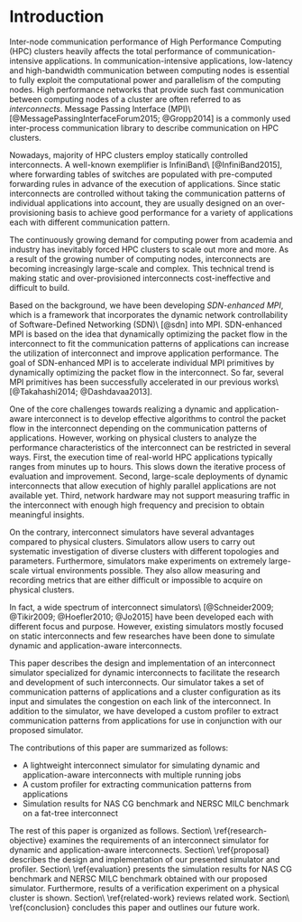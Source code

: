 # Introduction

<!-- 通信性能の重要性 -->
Inter-node communication performance of High Performance Computing (HPC)
clusters heavily affects the total performance of communication-intensive
applications. In communication-intensive applications, low-latency and
high-bandwidth communication between computing nodes is essential to fully
exploit the computational power and parallelism of the computing nodes.
High performance networks that provide such fast communication between
computing nodes of a cluster are often referred to as _interconnects_. Message
Passing Interface (MPI)\ [@MessagePassingInterfaceForum2015; @Gropp2014] is a
commonly used inter-process communication library to describe communication on
HPC clusters.

<!-- 現在の相互結合網のトレンド (静的、それ故の過剰投資) -->
Nowadays, majority of HPC clusters employ statically controlled interconnects.
A well-known exemplifier is InfiniBand\ [@InfiniBand2015], where forwarding
tables of switches are populated with pre-computed forwarding rules in advance
of the execution of applications. Since static interconnects are controlled
without taking the communication patterns of individual applications into
account, they are usually designed on an over-provisioning basis to achieve
good performance for a variety of applications each with different
communication pattern.

<!-- 相互結合網の大規模・複雑化と静的な相互結合網の限界 -->
The continuously growing demand for computing power from academia and industry
has inevitably forced HPC clusters to scale out more and more. As a result of
the growing number of computing nodes, interconnects are becoming increasingly
large-scale and complex. This technical trend is making static and
over-provisioned interconnects cost-ineffective and difficult to build.

<!-- 動的な相互結合網の提案 + SDN-enhanced MPI -->
Based on the background, we have been developing _SDN-enhanced MPI_, which is
a framework that incorporates the dynamic network controllability of
Software-Defined Networking (SDN)\ [@sdn] into MPI. SDN-enhanced MPI is based
on the idea that dynamically optimizing the packet flow in the interconnect to
fit the communication patterns of applications can increase the utilization of
interconnect and improve application performance. The goal of SDN-enhanced MPI
is to accelerate individual MPI primitives by dynamically optimizing the
packet flow in the interconnect. So far, several MPI primitives has been
successfully accelerated in our previous works\ [@Takahashi2014;
@Dashdavaa2013].

<!-- 動的な相互結合網の実機での研究開発の難しさ -->
One of the core challenges towards realizing a dynamic and application-aware
interconnect is to develop effective algorithms to control the packet flow in
the interconnect depending on the communication patterns of applications.
However, working on physical clusters to analyze the performance
characteristics of the interconnect can be restricted in several ways. First,
the execution time of real-world HPC applications typically ranges from
minutes up to hours. This slows down the iterative process of evaluation and
improvement. Second, large-scale deployments of dynamic interconnects that
allow execution of highly parallel applications are  not available yet.
Third, network hardware may not support measuring traffic in the interconnect
with enough high frequency and precision to obtain meaningful insights.

<!-- シミュレータの有用性 -->
On the contrary, interconnect simulators have several advantages compared to
physical clusters. Simulators allow users to carry out systematic investigation
of diverse clusters with different topologies and parameters. Furthermore,
simulators make experiments on extremely large-scale virtual environments
possible. They also allow measuring and recording metrics that are either
difficult or impossible to acquire on physical clusters.

<!-- 現在の相互結合網シミュレータの状況 -->
In fact, a wide spectrum of interconnect simulators\ [@Schneider2009;
@Tikir2009; @Hoefler2010; @Jo2015] have been developed each with different
focus and purpose. However, existing simulators mostly focused on static
interconnects and few researches have been done to simulate dynamic and
application-aware interconnects.

<!-- この論文でつくるシミュレータ -->
This paper describes the design and implementation of an
interconnect simulator specialized for dynamic interconnects to facilitate the
research and development of such interconnects. Our simulator takes
a set of communication patterns of applications and a cluster configuration as
its input and simulates the congestion on each link of the interconnect. In
addition to the simulator, we have developed a custom profiler to extract
communication patterns from applications for use in conjunction with our
proposed simulator.

<!-- この論文の貢献 -->
The contributions of this paper are summarized as follows:

- A lightweight interconnect simulator for simulating dynamic and
  application-aware interconnects with multiple running jobs
- A custom profiler for extracting communication patterns from applications
- Simulation results for NAS CG benchmark and NERSC MILC benchmark on a
  fat-tree interconnect

<!-- アウトライン -->
The rest of this paper is organized as follows.
Section\ \ref{research-objective} examines the requirements of an interconnect
simulator for dynamic and application-aware interconnects.
Section\ \ref{proposal} describes the design and implementation of our
presented simulator and profiler. Section\ \ref{evaluation} presents the
simulation results for NAS CG benchmark and NERSC MILC benchmark obtained with
our proposed simulator. Furthermore, results of a verification experiment on a
physical cluster is shown. Section\ \ref{related-work} reviews related work.
Section\ \ref{conclusion} concludes this paper and outlines our future work.
